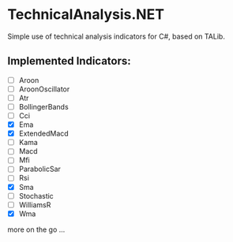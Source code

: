 # TechnicalAnalysis.NET
Simple use of technical analysis indicators for C#, based on TALib. 

## Implemented Indicators:
 - [ ] Aroon
 - [ ] AroonOscillator
 - [ ] Atr 
 - [ ] BollingerBands
 - [ ] Cci
 - [x] Ema
 - [x] ExtendedMacd
 - [ ] Kama
 - [ ] Macd
 - [ ] Mfi
 - [ ] ParabolicSar
 - [ ] Rsi
 - [x] Sma
 - [ ] Stochastic
 - [ ] WilliamsR
 - [x] Wma
 
 more on the go ...
